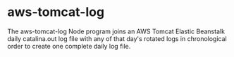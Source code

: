 aws-tomcat-log
==============
The aws-tomcat-log Node program joins an AWS Tomcat Elastic Beanstalk daily
catalina.out log file with any of that day's rotated logs in chronological
order to create one complete daily log file.
